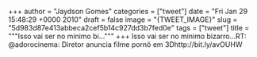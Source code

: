 
+++
author = "Jaydson Gomes"
categories = ["tweet"]
date = "Fri Jan 29 15:48:29 +0000 2010"
draft = false
image = "{TWEET_IMAGE}"
slug = "5d983d87e413abbeca2cef5b14c927dd3b7fed0e"
tags = ["tweet"]
title = """Isso vai ser no minimo bi..."""
+++
Isso vai ser no minimo bizarro...RT: @adorocinema: Diretor anuncia filme pornô em 3Dhttp://bit.ly/avOUHW

